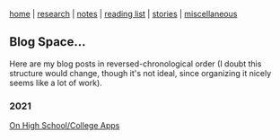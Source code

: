 [home](/../../index.html)  |  [research](/../../research.html)  |  [notes](/../../notes.html)  |  [reading list](/../../reading_list.html)  |  [stories](/../../story.html)  |  [miscellaneous](/../../miscellaneous.html)

## Blog Space...

Here are my blog posts in reversed-chronological order (I doubt this structure would change, though it's not ideal, since organizing it nicely seems like a lot of work). 


### 2021
[On High School/College Apps](./OnHighSchool.md)
